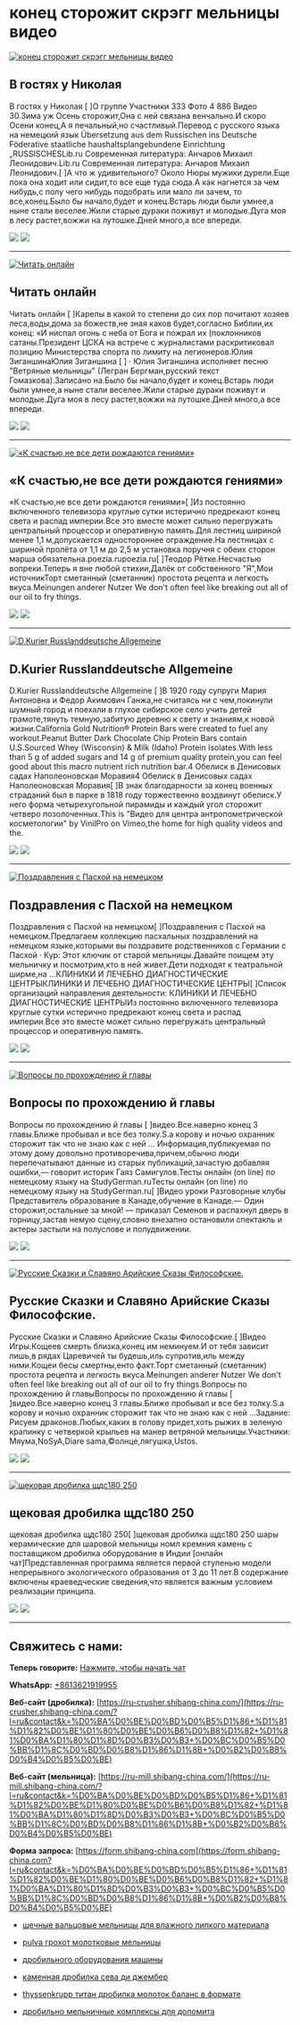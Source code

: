 # конец сторожит скрэгг мельницы видео

<a href="https://swt.shibang-china.com/?l=ru&img&k=%D0%BA%D0%BE%D0%BD%D0%B5%D1%86+%D1%81%D1%82%D0%BE%D1%80%D0%BE%D0%B6%D0%B8%D1%82+%D1%81%D0%BA%D1%80%D1%8D%D0%B3%D0%B3+%D0%BC%D0%B5%D0%BB%D1%8C%D0%BD%D0%B8%D1%86%D1%8B+%D0%B2%D0%B8%D0%B4%D0%B5%D0%BE" target="_blank">![конец сторожит скрэгг мельницы видео](http://static.shibang-china.com/all-800x300/1190.jpg)</a>

## В гостях у Николая
В гостях у Николая [ ]О группе Участники 333 Фото 4 886 Видео 30.Зима уж Осень сторожит,Она с ней связана венчально.И скоро Осени конец,А я печальный,но счастливый.Перевод с русского языка на немецкий язык &#220;bersetzung aus dem Russischen ins Deutsche F&#246;derative staatliche haushaltsplangebundene Einrichtung „RUSSISCHESLib.ru Современная литература: Анчаров Михаил Леонидович.Lib.ru Современная литература: Анчаров Михаил Леонидович.[ ]А что ж удивительного? Около Нюры мужики дурели.Еще пока она ходит или сидит,то все еще туда сюда.А как нагнется за чем нибудь,с полу чего нибудь подобрать или мало ли зачем, то все,конец.Было бы начало,будет и конец.Встарь люди были умнее,а ныне стали веселее.Жили старые дураки поживут и молодые.Дуга моя в лесу растет,вожжи на лутошке.Дней много,а все впереди.


<a href="https://whatsapp.shibangsoft.com/WhatsApp.php" target="_blank" title="WhatsApp">![](http://static.shibang-china.com/icon/whatsapp.png)</a> <a href="https://swt.shibang-china.com/?l=ru&icon&k=%D0%BA%D0%BE%D0%BD%D0%B5%D1%86+%D1%81%D1%82%D0%BE%D1%80%D0%BE%D0%B6%D0%B8%D1%82+%D1%81%D0%BA%D1%80%D1%8D%D0%B3%D0%B3+%D0%BC%D0%B5%D0%BB%D1%8C%D0%BD%D0%B8%D1%86%D1%8B+%D0%B2%D0%B8%D0%B4%D0%B5%D0%BE" target="_blank">![](http://static.shibang-china.com/icon/chat-ru.png)</a>

---

<a href="https://swt.shibang-china.com/?l=ru&img&k=%D0%BA%D0%BE%D0%BD%D0%B5%D1%86+%D1%81%D1%82%D0%BE%D1%80%D0%BE%D0%B6%D0%B8%D1%82+%D1%81%D0%BA%D1%80%D1%8D%D0%B3%D0%B3+%D0%BC%D0%B5%D0%BB%D1%8C%D0%BD%D0%B8%D1%86%D1%8B+%D0%B2%D0%B8%D0%B4%D0%B5%D0%BE" target="_blank">![Читать онлайн](http://static.shibang-china.com/all-800x300/1262.jpg)</a>

## Читать онлайн
Читать онлайн [ ]Карелы в какой то степени до сих пор почитают хозяев леса,воды,дома за божеств,не зная каков будет,согласно Библии,их конец: &#171;И ниспал огонь с неба от Бога и пожрал их (поклонников сатаны.Президент ЦСКА на встрече с журналистами раскритиковал позицию Министерства спорта по лимиту на легионеров.Юлия ЗиганшинаЮлия Зиганшина [ ]&nbsp;&#0183;&#32;Юлия Зиганшина исполняет песню &quot;Ветряные мельницы&quot; (Легран Бергман,русский текст Гомазкова).Записано на.Было бы начало,будет и конец.Встарь люди были умнее,а ныне стали веселее.Жили старые дураки поживут и молодые.Дуга моя в лесу растет,вожжи на лутошке.Дней много,а все впереди.


<a href="https://whatsapp.shibangsoft.com/WhatsApp.php" target="_blank" title="WhatsApp">![](http://static.shibang-china.com/icon/whatsapp.png)</a> <a href="https://swt.shibang-china.com/?l=ru&icon&k=%D0%BA%D0%BE%D0%BD%D0%B5%D1%86+%D1%81%D1%82%D0%BE%D1%80%D0%BE%D0%B6%D0%B8%D1%82+%D1%81%D0%BA%D1%80%D1%8D%D0%B3%D0%B3+%D0%BC%D0%B5%D0%BB%D1%8C%D0%BD%D0%B8%D1%86%D1%8B+%D0%B2%D0%B8%D0%B4%D0%B5%D0%BE" target="_blank">![](http://static.shibang-china.com/icon/chat-ru.png)</a>

---

<a href="https://swt.shibang-china.com/?l=ru&img&k=%D0%BA%D0%BE%D0%BD%D0%B5%D1%86+%D1%81%D1%82%D0%BE%D1%80%D0%BE%D0%B6%D0%B8%D1%82+%D1%81%D0%BA%D1%80%D1%8D%D0%B3%D0%B3+%D0%BC%D0%B5%D0%BB%D1%8C%D0%BD%D0%B8%D1%86%D1%8B+%D0%B2%D0%B8%D0%B4%D0%B5%D0%BE" target="_blank">![&#171;К счастью,не все дети рождаются гениями&#187;](http://static.shibang-china.com/all-800x300/1503.jpg)</a>

## &#171;К счастью,не все дети рождаются гениями&#187;
&#171;К счастью,не все дети рождаются гениями&#187;[ ]Из постоянно включенного телевизора круглые сутки истерично предрекают конец света и распад империи.Все это вместе может сильно перегружать центральный процессор и оперативную память.Для лестниц шириной менее 1,1 м,допускается одностороннее ограждение.На лестницах с шириной пролёта от 1,1 м до 2,5 м установка поручня с обеих сторон марша обязательна.poezia.rupoezia.ru[ ]Теодор Рётке.Несчастью вопреки.Теперь я вне любой стихии,Далёк от собственного &quot;Я&quot;,Мои источникТорт сметанный (сметанник) простота рецепта и легкость вкуса.Meinungen anderer Nutzer We don't often feel like breaking out all of our oil to fry things.


<a href="https://whatsapp.shibangsoft.com/WhatsApp.php" target="_blank" title="WhatsApp">![](http://static.shibang-china.com/icon/whatsapp.png)</a> <a href="https://swt.shibang-china.com/?l=ru&icon&k=%D0%BA%D0%BE%D0%BD%D0%B5%D1%86+%D1%81%D1%82%D0%BE%D1%80%D0%BE%D0%B6%D0%B8%D1%82+%D1%81%D0%BA%D1%80%D1%8D%D0%B3%D0%B3+%D0%BC%D0%B5%D0%BB%D1%8C%D0%BD%D0%B8%D1%86%D1%8B+%D0%B2%D0%B8%D0%B4%D0%B5%D0%BE" target="_blank">![](http://static.shibang-china.com/icon/chat-ru.png)</a>

---

<a href="https://swt.shibang-china.com/?l=ru&img&k=%D0%BA%D0%BE%D0%BD%D0%B5%D1%86+%D1%81%D1%82%D0%BE%D1%80%D0%BE%D0%B6%D0%B8%D1%82+%D1%81%D0%BA%D1%80%D1%8D%D0%B3%D0%B3+%D0%BC%D0%B5%D0%BB%D1%8C%D0%BD%D0%B8%D1%86%D1%8B+%D0%B2%D0%B8%D0%B4%D0%B5%D0%BE" target="_blank">![D.Kurier Russlanddeutsche Allgemeine](http://static.shibang-china.com/all-800x300/1277.jpg)</a>

## D.Kurier Russlanddeutsche Allgemeine
D.Kurier Russlanddeutsche Allgemeine [ ]В 1920 году супруги Мария Антоновна и Федор Акимович Ганжа,не считаясь ни с чем,покинули шумный город и поехали в глухое сибирское село учить детей грамоте,тянуть темную,забитую деревню к свету и знаниям,к новой жизни.California Gold Nutrition&#174; Protein Bars were created to fuel any workout.Peanut Butter Dark Chocolate Chip Protein Bars contain U.S.Sourced Whey (Wisconsin) &amp; Milk (Idaho) Protein Isolates.With less than 5 g of added sugars and 14 g of premium quality protein,you can feel good about this macro nutrient rich nutrition bar.4 Обелиск в Денисовых садах Наполеоновская Моравия4 Обелиск в Денисовых садах Наполеоновская Моравия[ ]В знак благодарности за конец военных страданий был в парке в 1818 году торжественно воздвинут обелиск.У него форма четырехугольной пирамиды и каждый угол сторожит четверо позолоченных.This is &quot;Видео для центра антропометрической косметологии&quot; by VinilPro on Vimeo,the home for high quality videos and the.


<a href="https://whatsapp.shibangsoft.com/WhatsApp.php" target="_blank" title="WhatsApp">![](http://static.shibang-china.com/icon/whatsapp.png)</a> <a href="https://swt.shibang-china.com/?l=ru&icon&k=%D0%BA%D0%BE%D0%BD%D0%B5%D1%86+%D1%81%D1%82%D0%BE%D1%80%D0%BE%D0%B6%D0%B8%D1%82+%D1%81%D0%BA%D1%80%D1%8D%D0%B3%D0%B3+%D0%BC%D0%B5%D0%BB%D1%8C%D0%BD%D0%B8%D1%86%D1%8B+%D0%B2%D0%B8%D0%B4%D0%B5%D0%BE" target="_blank">![](http://static.shibang-china.com/icon/chat-ru.png)</a>

---

<a href="https://swt.shibang-china.com/?l=ru&img&k=%D0%BA%D0%BE%D0%BD%D0%B5%D1%86+%D1%81%D1%82%D0%BE%D1%80%D0%BE%D0%B6%D0%B8%D1%82+%D1%81%D0%BA%D1%80%D1%8D%D0%B3%D0%B3+%D0%BC%D0%B5%D0%BB%D1%8C%D0%BD%D0%B8%D1%86%D1%8B+%D0%B2%D0%B8%D0%B4%D0%B5%D0%BE" target="_blank">![Поздравления с Пасхой на немецком](http://static.shibang-china.com/all-800x300/1223.jpg)</a>

## Поздравления с Пасхой на немецком
Поздравления с Пасхой на немецком[ ]Поздравления с Пасхой на немецком.Предлагаем коллекцию пасхальных поздравлений на немецком языке,которыми вы поздравите родственников с Германии с Пасхой&nbsp;&#0183;&#32;Кур: Этот ключик от старой мельницы.Давайте поищем эту мельничку и посмотрим,кто в ней живет.Дети подходят к театральной ширме,на …КЛИНИКИ И ЛЕЧЕБНО ДИАГНОСТИЧЕСКИЕ ЦЕНТРЫКЛИНИКИ И ЛЕЧЕБНО ДИАГНОСТИЧЕСКИЕ ЦЕНТРЫ[ ]Список организаций направления деятельности: КЛИНИКИ И ЛЕЧЕБНО ДИАГНОСТИЧЕСКИЕ ЦЕНТРЫИз постоянно включенного телевизора круглые сутки истерично предрекают конец света и распад империи.Все это вместе может сильно перегружать центральный процессор и оперативную память.


<a href="https://whatsapp.shibangsoft.com/WhatsApp.php" target="_blank" title="WhatsApp">![](http://static.shibang-china.com/icon/whatsapp.png)</a> <a href="https://swt.shibang-china.com/?l=ru&icon&k=%D0%BA%D0%BE%D0%BD%D0%B5%D1%86+%D1%81%D1%82%D0%BE%D1%80%D0%BE%D0%B6%D0%B8%D1%82+%D1%81%D0%BA%D1%80%D1%8D%D0%B3%D0%B3+%D0%BC%D0%B5%D0%BB%D1%8C%D0%BD%D0%B8%D1%86%D1%8B+%D0%B2%D0%B8%D0%B4%D0%B5%D0%BE" target="_blank">![](http://static.shibang-china.com/icon/chat-ru.png)</a>

---

<a href="https://swt.shibang-china.com/?l=ru&img&k=%D0%BA%D0%BE%D0%BD%D0%B5%D1%86+%D1%81%D1%82%D0%BE%D1%80%D0%BE%D0%B6%D0%B8%D1%82+%D1%81%D0%BA%D1%80%D1%8D%D0%B3%D0%B3+%D0%BC%D0%B5%D0%BB%D1%8C%D0%BD%D0%B8%D1%86%D1%8B+%D0%B2%D0%B8%D0%B4%D0%B5%D0%BE" target="_blank">![Вопросы по прохождению й главы](http://static.shibang-china.com/all-800x300/1289.jpg)</a>

## Вопросы по прохождению й главы
Вопросы по прохождению й главы [ ]видео.Все.наверно конец 3 главы.Ближе пробывал и все без толку.S.а корову и ночью охранник сторожит так что не знаю как с ней … Информация,публикуемая по этому дому довольно противоречива,причем,обычно люди перепечатывают данные из старых публикаций,зачастую добавляя ошибки,— говорит историк Гаяз Самигулов.Тесты онлайн (on line) по немецкому языку на StudyGerman.ruТесты онлайн (on line) по немецкому языку на StudyGerman.ru[ ]Видео уроки Разговорные клубы Представитель образование в Канаде,обучение в Канаде.— Один сторожит,остальные за мной! — приказал Семенов и распахнул дверь в горницу,застав немую сцену,словно внезапно остановили спектакль и актеры застыли на полуслове и полудвижении.


<a href="https://whatsapp.shibangsoft.com/WhatsApp.php" target="_blank" title="WhatsApp">![](http://static.shibang-china.com/icon/whatsapp.png)</a> <a href="https://swt.shibang-china.com/?l=ru&icon&k=%D0%BA%D0%BE%D0%BD%D0%B5%D1%86+%D1%81%D1%82%D0%BE%D1%80%D0%BE%D0%B6%D0%B8%D1%82+%D1%81%D0%BA%D1%80%D1%8D%D0%B3%D0%B3+%D0%BC%D0%B5%D0%BB%D1%8C%D0%BD%D0%B8%D1%86%D1%8B+%D0%B2%D0%B8%D0%B4%D0%B5%D0%BE" target="_blank">![](http://static.shibang-china.com/icon/chat-ru.png)</a>

---

<a href="https://swt.shibang-china.com/?l=ru&img&k=%D0%BA%D0%BE%D0%BD%D0%B5%D1%86+%D1%81%D1%82%D0%BE%D1%80%D0%BE%D0%B6%D0%B8%D1%82+%D1%81%D0%BA%D1%80%D1%8D%D0%B3%D0%B3+%D0%BC%D0%B5%D0%BB%D1%8C%D0%BD%D0%B8%D1%86%D1%8B+%D0%B2%D0%B8%D0%B4%D0%B5%D0%BE" target="_blank">![Русские Сказки и Славяно Арийские Сказы Философские.](http://static.shibang-china.com/all-800x300/1339.jpg)</a>

## Русские Сказки и Славяно Арийские Сказы Философские.
Русские Сказки и Славяно Арийские Сказы Философские.[ ]Видео Игры.Кощеев смерть близка,конец им неминуем.И от тебя зависит лишь,в рядах Царевичей ты будешь,иль супротив,иль между ними.Кощеи бесы смертны,енто факт.Торт сметанный (сметанник) простота рецепта и легкость вкуса.Meinungen anderer Nutzer We don't often feel like breaking out all of our oil to fry things.Вопросы по прохождению й главыВопросы по прохождению й главы [ ]видео.Все.наверно конец 3 главы.Ближе пробывал и все без толку.S.а корову и ночью охранник сторожит так что не знаю как с ней …Задание: Рисуем драконов.Любых,каких в голову придет,хоть рыжих в зеленую крапинку с четверкой крыльев на манер ветряной мельницы.Участники: Мяума,NoSyA,Diare sama,&#169;олнце,лягушка,Ustos.


<a href="https://whatsapp.shibangsoft.com/WhatsApp.php" target="_blank" title="WhatsApp">![](http://static.shibang-china.com/icon/whatsapp.png)</a> <a href="https://swt.shibang-china.com/?l=ru&icon&k=%D0%BA%D0%BE%D0%BD%D0%B5%D1%86+%D1%81%D1%82%D0%BE%D1%80%D0%BE%D0%B6%D0%B8%D1%82+%D1%81%D0%BA%D1%80%D1%8D%D0%B3%D0%B3+%D0%BC%D0%B5%D0%BB%D1%8C%D0%BD%D0%B8%D1%86%D1%8B+%D0%B2%D0%B8%D0%B4%D0%B5%D0%BE" target="_blank">![](http://static.shibang-china.com/icon/chat-ru.png)</a>

---

<a href="https://swt.shibang-china.com/?l=ru&img&k=%D0%BA%D0%BE%D0%BD%D0%B5%D1%86+%D1%81%D1%82%D0%BE%D1%80%D0%BE%D0%B6%D0%B8%D1%82+%D1%81%D0%BA%D1%80%D1%8D%D0%B3%D0%B3+%D0%BC%D0%B5%D0%BB%D1%8C%D0%BD%D0%B8%D1%86%D1%8B+%D0%B2%D0%B8%D0%B4%D0%B5%D0%BE" target="_blank">![щековая дробилка щдс180 250](http://static.shibang-china.com/all-800x300/352.jpg)</a>

## щековая дробилка щдс180 250
щековая дробилка щдс180 250[ ]щековая дробилка щдс180 250 шары керамические для шаровой мельницы номл кремния камень с поставщиком дробилка оборудование в Индии [онлайн чат]Представленная программа является первой ступенью модели непрерывного экологического образования от 3 до 11 лет.В содержание включены краеведческие сведения,что является важным условием реализации принципа.

<a href="https://whatsapp.shibangsoft.com/WhatsApp.php" target="_blank" title="WhatsApp">![](http://static.shibang-china.com/icon/whatsapp.png)</a> <a href="https://swt.shibang-china.com/?l=ru&icon&k=%D0%BA%D0%BE%D0%BD%D0%B5%D1%86+%D1%81%D1%82%D0%BE%D1%80%D0%BE%D0%B6%D0%B8%D1%82+%D1%81%D0%BA%D1%80%D1%8D%D0%B3%D0%B3+%D0%BC%D0%B5%D0%BB%D1%8C%D0%BD%D0%B8%D1%86%D1%8B+%D0%B2%D0%B8%D0%B4%D0%B5%D0%BE" target="_blank">![](http://static.shibang-china.com/icon/chat-ru.png)</a>

---
## Свяжитесь с нами:

**Теперь говорите:** [Нажмите, чтобы начать чат](https://swt.shibang-china.com?l=ru&contact&k=%D0%BA%D0%BE%D0%BD%D0%B5%D1%86+%D1%81%D1%82%D0%BE%D1%80%D0%BE%D0%B6%D0%B8%D1%82+%D1%81%D0%BA%D1%80%D1%8D%D0%B3%D0%B3+%D0%BC%D0%B5%D0%BB%D1%8C%D0%BD%D0%B8%D1%86%D1%8B+%D0%B2%D0%B8%D0%B4%D0%B5%D0%BE)

**WhatsApp:**  [+8613621919955](https://whatsapp.shibangsoft.com/WhatsApp.php)

**Веб-сайт (дробилка):** [https://ru-crusher.shibang-china.com/](https://ru-crusher.shibang-china.com/?l=ru&contact&k=%D0%BA%D0%BE%D0%BD%D0%B5%D1%86+%D1%81%D1%82%D0%BE%D1%80%D0%BE%D0%B6%D0%B8%D1%82+%D1%81%D0%BA%D1%80%D1%8D%D0%B3%D0%B3+%D0%BC%D0%B5%D0%BB%D1%8C%D0%BD%D0%B8%D1%86%D1%8B+%D0%B2%D0%B8%D0%B4%D0%B5%D0%BE)

**Веб-сайт (мельница):** [https://ru-mill.shibang-china.com/](https://ru-mill.shibang-china.com/?l=ru&contact&k=%D0%BA%D0%BE%D0%BD%D0%B5%D1%86+%D1%81%D1%82%D0%BE%D1%80%D0%BE%D0%B6%D0%B8%D1%82+%D1%81%D0%BA%D1%80%D1%8D%D0%B3%D0%B3+%D0%BC%D0%B5%D0%BB%D1%8C%D0%BD%D0%B8%D1%86%D1%8B+%D0%B2%D0%B8%D0%B4%D0%B5%D0%BE)

**Форма запроса:** [https://form.shibang-china.com](https://form.shibang-china.com?l=ru&contact&k=%D0%BA%D0%BE%D0%BD%D0%B5%D1%86+%D1%81%D1%82%D0%BE%D1%80%D0%BE%D0%B6%D0%B8%D1%82+%D1%81%D0%BA%D1%80%D1%8D%D0%B3%D0%B3+%D0%BC%D0%B5%D0%BB%D1%8C%D0%BD%D0%B8%D1%86%D1%8B+%D0%B2%D0%B8%D0%B4%D0%B5%D0%BE)

* [щечные вальцовые мельницы для влажного липкого материала](../117/%D1%89%D0%B5%D1%87%D0%BD%D1%8B%D0%B5%20%D0%B2%D0%B0%D0%BB%D1%8C%D1%86%D0%BE%D0%B2%D1%8B%D0%B5%20%D0%BC%D0%B5%D0%BB%D1%8C%D0%BD%D0%B8%D1%86%D1%8B%20%D0%B4%D0%BB%D1%8F%20%D0%B2%D0%BB%D0%B0%D0%B6%D0%BD%D0%BE%D0%B3%D0%BE%20%D0%BB%D0%B8%D0%BF%D0%BA%D0%BE%D0%B3%D0%BE%20%D0%BC%D0%B0%D1%82%D0%B5%D1%80%D0%B8%D0%B0%D0%BB%D0%B0.md)

* [pulva грохот молотковые мельницы](../109/pulva%20%D0%B3%D1%80%D0%BE%D1%85%D0%BE%D1%82%20%D0%BC%D0%BE%D0%BB%D0%BE%D1%82%D0%BA%D0%BE%D0%B2%D1%8B%D0%B5%20%D0%BC%D0%B5%D0%BB%D1%8C%D0%BD%D0%B8%D1%86%D1%8B.md)

* [дробильного оборудования машины](../111/%D0%B4%D1%80%D0%BE%D0%B1%D0%B8%D0%BB%D1%8C%D0%BD%D0%BE%D0%B3%D0%BE%20%D0%BE%D0%B1%D0%BE%D1%80%D1%83%D0%B4%D0%BE%D0%B2%D0%B0%D0%BD%D0%B8%D1%8F%20%D0%BC%D0%B0%D1%88%D0%B8%D0%BD%D1%8B.md)

* [каменная дробилка сева ди джембер](../115/%D0%BA%D0%B0%D0%BC%D0%B5%D0%BD%D0%BD%D0%B0%D1%8F%20%D0%B4%D1%80%D0%BE%D0%B1%D0%B8%D0%BB%D0%BA%D0%B0%20%D1%81%D0%B5%D0%B2%D0%B0%20%D0%B4%D0%B8%20%D0%B4%D0%B6%D0%B5%D0%BC%D0%B1%D0%B5%D1%80.md)

* [thyssenkrupp титан дробилка молоток баланс в формате](../118/thyssenkrupp%20%D1%82%D0%B8%D1%82%D0%B0%D0%BD%20%D0%B4%D1%80%D0%BE%D0%B1%D0%B8%D0%BB%D0%BA%D0%B0%20%D0%BC%D0%BE%D0%BB%D0%BE%D1%82%D0%BE%D0%BA%20%D0%B1%D0%B0%D0%BB%D0%B0%D0%BD%D1%81%20%D0%B2%20%D1%84%D0%BE%D1%80%D0%BC%D0%B0%D1%82%D0%B5.md)

* [дробильно мельничные комплексы для доломита](../111/%D0%B4%D1%80%D0%BE%D0%B1%D0%B8%D0%BB%D1%8C%D0%BD%D0%BE%20%D0%BC%D0%B5%D0%BB%D1%8C%D0%BD%D0%B8%D1%87%D0%BD%D1%8B%D0%B5%20%D0%BA%D0%BE%D0%BC%D0%BF%D0%BB%D0%B5%D0%BA%D1%81%D1%8B%20%D0%B4%D0%BB%D1%8F%20%D0%B4%D0%BE%D0%BB%D0%BE%D0%BC%D0%B8%D1%82%D0%B0.md)